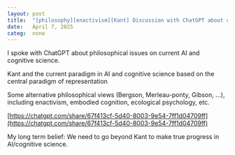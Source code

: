 ```yaml
---
layout: post
title:  "[philosophy][enactivism][Kant] Discussion with ChatGPT about cognition and AI"
date:   April 7, 2025
categ:  none
---
```


I spoke with ChatGPT about philosophical issues on current AI and cognitive science.



Kant and the current paradigm in AI and cognitive science based on the central paradigm of representation

Some alternative philosophical views (Bergson, Merleau-ponty, Gibson, ...), including enactivism, embodied cognition, ecological psychology, etc. 



[https://chatgpt.com/share/67f413cf-5d40-8003-9e54-7ff1d04709ff](https://chatgpt.com/share/67f413cf-5d40-8003-9e54-7ff1d04709ff) 



My long term belief: We need to go beyond Kant to make true progress in AI/cognitive science.

 

